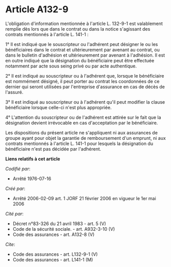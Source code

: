 # Article A132-9

L'obligation d'information mentionnée à l'article L. 132-9-1 est valablement remplie dès lors que dans le contrat ou dans la
notice s'agissant des contrats mentionnés à l'article L. 141-1 :

1° Il est indiqué que le souscripteur ou l'adhérent peut désigner le ou les bénéficiaires dans le contrat et ultérieurement
par avenant au contrat, ou dans le bulletin d'adhésion et ultérieurement par avenant à l'adhésion. Il est en outre indiqué
que la désignation du bénéficiaire peut être effectuée notamment par acte sous seing privé ou par acte authentique.

2° Il est indiqué au souscripteur ou à l'adhérent que, lorsque le bénéficiaire est nommément désigné, il peut porter au
contrat les coordonnées de ce dernier qui seront utilisées par l'entreprise d'assurance en cas de décès de l'assuré.

3° Il est indiqué au souscripteur ou à l'adhérent qu'il peut modifier la clause bénéficiaire lorsque celle-ci n'est plus
appropriée.

4° L'attention du souscripteur ou de l'adhérent est attirée sur le fait que la désignation devient irrévocable en cas
d'acceptation par le bénéficiaire.

Les dispositions du présent article ne s'appliquent ni aux assurances de groupe ayant pour objet la garantie de remboursement
d'un emprunt, ni aux contrats mentionnés à l'article L. 141-1 pour lesquels la désignation du bénéficiaire n'est pas décidée
par l'adhérent.

**Liens relatifs à cet article**

_Codifié par_:

  - Arrêté 1976-07-16

_Créé par_:

  - Arrêté 2006-02-09 art. 1 JORF 21 février 2006 en vigueur le 1er mai 2006

_Cité par_:

  - Décret n°83-326 du 21 avril 1983 - art. 5 (V)
  - Code de la sécurité sociale. - art. A932-3-10 (V)
  - Code des assurances - art. A132-8 (V)

_Cite_:

  - Code des assurances - art. L132-9-1 (V)
  - Code des assurances - art. L141-1 (M)
